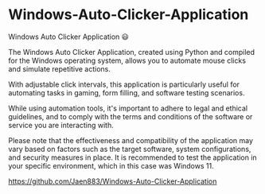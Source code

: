 # Windows-Auto-Clicker-Application
Windows Auto Clicker Application 😃

The Windows Auto Clicker Application, created using Python and compiled for the Windows operating system, allows you to automate mouse clicks and simulate repetitive actions. 

With adjustable click intervals, this application is particularly useful for automating tasks in gaming, form filling, and software testing scenarios. 

While using automation tools, it's important to adhere to legal and ethical guidelines, and to comply with the terms and conditions of the software or service you are interacting with. 

Please note that the effectiveness and compatibility of the application may vary based on factors such as the target software, system configurations, and security measures in place. It is recommended to test the application in your specific environment, which in this case was Windows 11.

https://github.com/Jaen883/Windows-Auto-Clicker-Application
